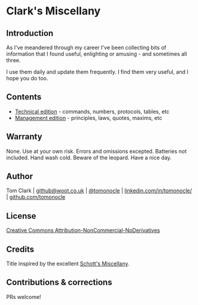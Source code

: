 # Clark's Miscellany

## Introduction
As I've meandered through my career I've been collecting bits of information that I found useful, enlighting or amusing - and sometimes all three.

I use them daily and update them frequently. I find them very useful, and I hope you do too.

## Contents

- [Technical edition](technical.md) - commands, numbers, protocols, tables, etc
- [Management edition](management.md) - principles, laws, quotes, maxims, etc

## Warranty
None. Use at your own risk. Errors and omissions excepted. Batteries not
included. Hand wash cold. Beware of the leopard. Have a nice day.

## Author
Tom Clark | github@woot.co.uk | [@tomonocle](https://twitter.com/tomonocle) | [linkedin.com/in/tomonocle/](https://linkedin.com/in/tomonocle/) | [github.com/tomonocle](https://github.com/tomonocle)

## License
[Creative Commons Attribution-NonCommercial-NoDerivatives](LICENSE.txt)

## Credits
Title inspired by the excellent [Schott's Miscellany](https://en.wikipedia.org/wiki/Schott%27s_Miscellany).

## Contributions & corrections
PRs welcome!
